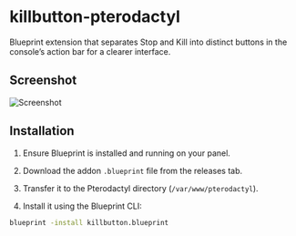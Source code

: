# killbutton-pterodactyl
Blueprint extension that separates Stop and Kill into distinct buttons in the console’s action bar for a clearer interface.

## Screenshot
![Screenshot](https://github.com/user-attachments/assets/f8ff2203-e28e-45dd-8e3e-03a733d59807)

## Installation

1. Ensure Blueprint is installed and running on your panel.

2. Download the addon `.blueprint` file from the releases tab.

3. Transfer it to the Pterodactyl directory (`/var/www/pterodactyl`).

4. Install it using the Blueprint CLI:
```bash
blueprint -install killbutton.blueprint
```
